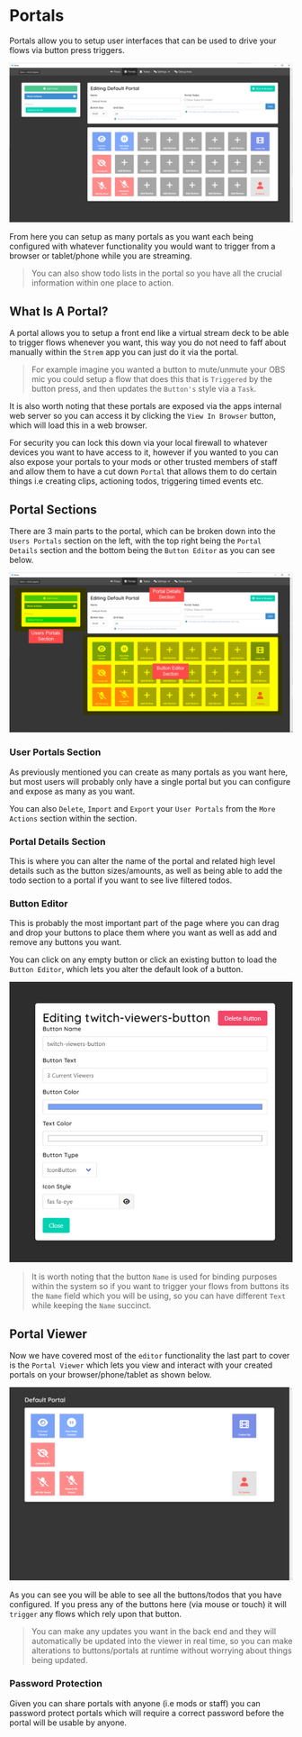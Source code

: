 # Portals

Portals allow you to setup user interfaces that can be used to drive your flows via button press triggers.

![portals-page](../images/portals.png)

From here you can setup as many portals as you want each being configured with whatever functionality you would want to trigger from a browser or tablet/phone while you are streaming.

> You can also show todo lists in the portal so you have all the crucial information within one place to action.

## What Is A Portal?

A portal allows you to setup a front end like a virtual stream deck to be able to trigger flows whenever you want, this way you do not need to faff about manually within the `Strem` app you can just do it via the portal.

> For example imagine you wanted a button to mute/unmute your OBS mic you could setup a flow that does this that is `Triggered` by the button press, and then updates the `Button's` style via a `Task`.

It is also worth noting that these portals are exposed via the apps internal web server so you can access it by clicking the `View In Browser` button, which will load this in a web browser.

For security you can lock this down via your local firewall to whatever devices you want to have access to it, however if you wanted to you can also expose your portals to your mods or other trusted members of staff and allow them to have a cut down `Portal` that allows them to do certain things i.e creating clips, actioning todos, triggering timed events etc.

## Portal Sections

There are 3 main parts to the portal, which can be broken down into the `Users Portals` section on the left, with the top right being the `Portal Details` section and the bottom being the `Button Editor` as you can see below.

![portal-sections](../images/portal-sections.png)

### User Portals Section

As previously mentioned you can create as many portals as you want here, but most users will probably only have a single portal but you can configure and expose as many as you want.

You can also `Delete`, `Import` and `Export` your `User Portals` from the `More Actions` section within the section.

### Portal Details Section

This is where you can alter the name of the portal and related high level details such as the button sizes/amounts, as well as being able to add the todo section to a portal if you want to see live filtered todos.

### Button Editor

This is probably the most important part of the page where you can drag and drop your buttons to place them where you want as well as add and remove any buttons you want.

You can click on any empty button or click an existing button to load the `Button Editor`, which lets you alter the default look of a button.

![button-editor](../images/button-editor.png)

> It is worth noting that the button `Name` is used for binding purposes within the system so if you want to trigger your flows from buttons its the `Name` field which you will be using, so you can have different `Text` while keeping the `Name` succinct.

## Portal Viewer

Now we have covered most of the `editor` functionality the last part to cover is the `Portal Viewer` which lets you view and interact with your created portals on your browser/phone/tablet as shown below.

![portal-viewer](../images/portal-client.png)

As you can see you will be able to see all the buttons/todos that you have configured. If you press any of the buttons here (via mouse or touch) it will `trigger` any flows which rely upon that button.

> You can make any updates you want in the back end and they will automatically be updated into the viewer in real time, so you can make alterations to buttons/portals at runtime without worrying about things being updated.

### Password Protection

Given you can share portals with anyone (i.e mods or staff) you can password protect portals which will require a correct password before the portal will be usable by anyone.
